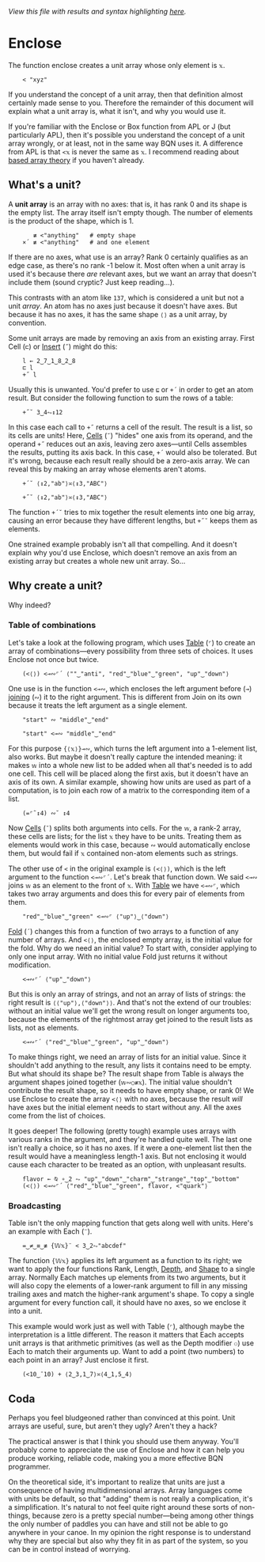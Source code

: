 *View this file with results and syntax highlighting [here](https://mlochbaum.github.io/BQN/doc/enclose.html).*

# Enclose

The function enclose creates a unit array whose only element is `𝕩`.

        < "xyz"

If you understand the concept of a unit array, then that definition almost certainly made sense to you. Therefore the remainder of this document will explain what a unit array is, what it isn't, and why you would use it.

If you're familiar with the Enclose or Box function from APL or J (but particularly APL), then it's possible you understand the concept of a unit array wrongly, or at least, not in the same way BQN uses it. A difference from APL is that `<𝕩` is never the same as `𝕩`. I recommend reading about [based array theory](based.md) if you haven't already.

## What's a unit?

A **unit array** is an array with no axes: that is, it has rank 0 and its shape is the empty list. The array itself isn't empty though. The number of elements is the product of the shape, which is 1.

           ≢ <"anything"   # empty shape
        ×´ ≢ <"anything"   # and one element

If there are no axes, what use is an array? Rank 0 certainly qualifies as an edge case, as there's no rank -1 below it. Most often when a unit array is used it's because there *are* relevant axes, but we want an array that doesn't include them (sound cryptic? Just keep reading…).

This contrasts with an atom like `137`, which is considered a unit but not a unit *array*. An atom has no axes just because it doesn't have axes. But because it has no axes, it has the same shape `⟨⟩` as a unit array, by convention.

Some unit arrays are made by removing an axis from an existing array. First Cell (`⊏`) or [Insert](fold.md) (`˝`) might do this:

        l ← 2‿7‿1‿8‿2‿8
        ⊏ l
        +˝ l

Usually this is unwanted. You'd prefer to use `⊑` or `+´` in order to get an atom result. But consider the following function to sum the rows of a table:

        +˝˘ 3‿4⥊↕12

In this case each call to `+˝` returns a cell of the result. The result is a list, so its cells are units! Here, [Cells](rank.md) (`˘`) "hides" one axis from its operand, and the operand `+˝` reduces out an axis, leaving zero axes—until Cells assembles the results, putting its axis back. In this case, `+´` would also be tolerated. But it's wrong, because each result really should be a zero-axis array. We can reveal this by making an array whose elements aren't atoms.

        +´˘ ⟨↕2,"ab"⟩≍⟨↕3,"ABC"⟩

        +˝˘ ⟨↕2,"ab"⟩≍⟨↕3,"ABC"⟩

The function `+´˘` tries to mix together the result elements into one big array, causing an error because they have different lengths, but `+˝˘` keeps them as elements.

One strained example probably isn't all that compelling. And it doesn't explain why you'd use Enclose, which doesn't remove an axis from an existing array but creates a whole new unit array. So…

## Why create a unit?

Why indeed?

### Table of combinations

Let's take a look at the following program, which uses [Table](map.md#table) (`⌜`) to create an array of combinations—every possibility from three sets of choices. It uses Enclose not once but twice.

        (<⟨⟩) <⊸∾⌜´ ⟨""‿"anti", "red"‿"blue"‿"green", "up"‿"down"⟩

One use is in the function `<⊸∾`, which encloses the left argument before (`⊸`) [joining](join.md) (`∾`) it to the right argument. This is different from Join on its own because it treats the left argument as a single element.

        "start" ∾ "middle"‿"end"

        "start" <⊸∾ "middle"‿"end"

For this purpose `{⟨𝕩⟩}⊸∾`, which turns the left argument into a 1-element list, also works. But maybe it doesn't really capture the intended meaning: it makes `𝕨` into a whole new list to be added when all that's needed is to add one cell. This cell will be placed along the first axis, but it doesn't have an axis of its own. A similar example, showing how units are used as part of a computation, is to join each row of a matrix to the corresponding item of a list.

        (=⌜˜↕4) ∾˘ ↕4

Now [Cells](rank.md) (`˘`) splits both arguments into cells. For the `𝕨`, a rank-2 array, these cells are lists; for the list `𝕩` they have to be units. Treating them as elements would work in this case, because `∾` would automatically enclose them, but would fail if `𝕩` contained non-atom elements such as strings.

The other use of `<` in the original example is `(<⟨⟩)`, which is the left argument to the function `<⊸∾⌜´`. Let's break that function down. We said `<⊸∾` joins `𝕨` as an element to the front of `𝕩`. With [Table](map.md#table) we have `<⊸∾⌜`, which takes two array arguments and does this for every pair of elements from them.

        "red"‿"blue"‿"green" <⊸∾⌜ ⟨"up"⟩‿⟨"down"⟩

[Fold](fold.md) (`´`) changes this from a function of two arrays to a function of any number of arrays. And `<⟨⟩`, the enclosed empty array, is the initial value for the fold. Why do we need an initial value? To start with, consider applying to only one input array. With no initial value Fold just returns it without modification.

        <⊸∾⌜´ ⟨"up"‿"down"⟩

But this is only an array of strings, and not an array of lists of strings: the right result is `⟨⟨"up"⟩,⟨"down"⟩⟩`. And that's not the extend of our troubles: without an initial value we'll get the wrong result on longer arguments too, because the elements of the rightmost array get joined to the result lists as lists, not as elements.

        <⊸∾⌜´ ⟨"red"‿"blue"‿"green", "up"‿"down"⟩

To make things right, we need an array of lists for an initial value. Since it shouldn't add anything to the result, any lists it contains need to be empty. But what should its shape be? The result shape from Table is always the argument shapes joined together (`𝕨∾○≢𝕩`). The initial value shouldn't contribute the result shape, so it needs to have empty shape, or rank 0! We use Enclose to create the array `<⟨⟩` with no axes, because the result *will* have axes but the initial element needs to start without any. All the axes come from the list of choices.

It goes deeper! The following (pretty tough) example uses arrays with various ranks in the argument, and they're handled quite well. The last one isn't really a choice, so it has no axes. If it were a one-element list then the result would have a meaningless length-1 axis. But not enclosing it would cause each character to be treated as an option, with unpleasant results.

        flavor ← ⍉ ∘‿2 ⥊ "up"‿"down"‿"charm"‿"strange"‿"top"‿"bottom"
        (<⟨⟩) <⊸∾⌜´ ⟨"red"‿"blue"‿"green", flavor, <"quark"⟩

### Broadcasting

Table isn't the only mapping function that gets along well with units. Here's an example with Each (`¨`).

        =‿≠‿≡‿≢ {𝕎𝕩}¨ < 3‿2⥊"abcdef"

The function `{𝕎𝕩}` applies its left argument as a function to its right; we want to apply the four functions Rank, Length, [Depth](depth.md), and [Shape](shape.md) to a single array. Normally Each matches up elements from its two arguments, but it will also copy the elements of a lower-rank argument to fill in any missing trailing axes and match the higher-rank argument's shape. To copy a single argument for every function call, it should have no axes, so we enclose it into a unit.

This example would work just as well with Table (`⌜`), although maybe the interpretation is a little different. The reason it matters that Each accepts unit arrays is that arithmetic primitives (as well as the Depth modifier `⚇`) use Each to match their arguments up. Want to add a point (two numbers) to each point in an array? Just enclose it first.

        (<10‿¯10) + ⟨2‿3,1‿7⟩≍⟨4‿1,5‿4⟩

## Coda

Perhaps you feel bludgeoned rather than convinced at this point. Unit arrays are useful, sure, but aren't they ugly? Aren't they a hack?

The practical answer is that I think you should use them anyway. You'll probably come to appreciate the use of Enclose and how it can help you produce working, reliable code, making you a more effective BQN programmer.

On the theoretical side, it's important to realize that units are just a consequence of having multidimensional arrays. Array languages come with units be default, so that "adding" them is not really a complication, it's a simplification. It's natural to not feel quite right around these sorts of non-things, because zero is a pretty special number—being among other things the only number of paddles you can have and still not be able to go anywhere in your canoe. In my opinion the right response is to understand why they are special but also why they fit in as part of the system, so you can be in control instead of worrying.
